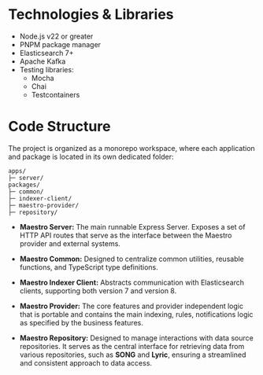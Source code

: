 # Technologies & Libraries

- Node.js v22 or greater
- PNPM package manager
- Elasticsearch 7+
- Apache Kafka
- Testing libraries:
  - Mocha
  - Chai
  - Testcontainers

# Code Structure

The project is organized as a monorepo workspace, where each application and package is located in its own dedicated folder:

```
apps/
├─ server/
packages/
├─ common/
├─ indexer-client/
├─ maestro-provider/
├─ repository/

```

- **Maestro Server:** The main runnable Express Server. Exposes a set of HTTP API routes that serve as the interface between the Maestro provider and external systems.

- **Maestro Common:** Designed to centralize common utilities, reusable functions, and TypeScript type definitions.

- **Maestro Indexer Client:** Abstracts communication with Elasticsearch clients, supporting both version 7 and version 8.

- **Maestro Provider:** The core features and provider independent logic that is portable and contains the main indexing, rules, notifications logic as specified by the business features.

- **Maestro Repository:** Designed to manage interactions with data source repositories. It serves as the central interface for retrieving data from various repositories, such as **SONG** and **Lyric**, ensuring a streamlined and consistent approach to data access.
